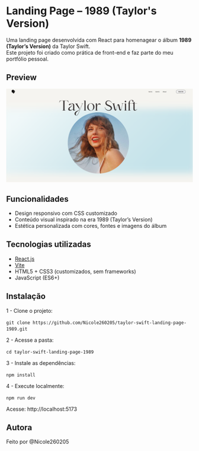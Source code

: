 # Landing Page – 1989 (Taylor's Version)
 

Uma landing page desenvolvida com React para homenagear o álbum **1989 (Taylor’s Version)** da Taylor Swift.  
Este projeto foi criado como prática de front-end e faz parte do meu portfólio pessoal. 

## Preview

![preview do site](./preview.png)

## Funcionalidades

- Design responsivo com CSS customizado
- Conteúdo visual inspirado na era 1989 (Taylor’s Version)
- Estética personalizada com cores, fontes e imagens do álbum

## Tecnologias utilizadas

- [React.js](https://reactjs.org/)
- [Vite](https://vitejs.dev/)
- HTML5 + CSS3 (customizados, sem frameworks)
- JavaScript (ES6+)

## Instalação

1 - Clone o projeto:

`git clone https://github.com/Nicole260205/taylor-swift-landing-page-1989.git` <br>

2 - Acesse a pasta:

`cd taylor-swift-landing-page-1989` <br>

3 - Instale as dependências:

`npm install`

4 - Execute localmente:

`npm run dev`

Acesse: http://localhost:5173

## Autora
Feito por @Nicole260205